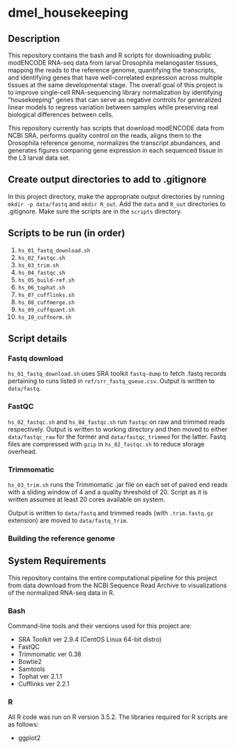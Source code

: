 # dmel_housekeeping

## Description

This repository contains the bash and R scripts for downloading public modENCODE RNA-seq data from larval Drosophila melanogaster tissues, mapping the reads to the reference genome, quantifying the transcripts, and identifying genes that have well-correlated expression across multiple tissues at the same developmental stage. The overall goal of this project is to improve single-cell RNA-sequencing library normalization by identifying "housekeeping" genes that can serve as negative controls for generalized linear models to regress variation between samples while preserving real biological differences between cells.

This repository currently has scripts that download modENCODE data from NCBI SRA, performs quality control on the reads, aligns them to the Drosophila reference genome, normalizes the transcript abundances, and generates figures comparing gene expression in each sequenced tissue in the L3 larval data set. 

## Create output directories to add to .gitignore

In this project directory, make the appropriate output directories by running `mkdir -p data/fastq` and `mkdir R_out`. Add the `data` and `R_out` directories to .gitignore. Make sure the scripts are in the `scripts` directory.

## Scripts to be run (in order)

1. `hs_01_fastq_download.sh`
2. `hs_02_fastqc.sh`
3. `hs_03_trim.sh`
4. `hs_04_fastqc.sh`
5. `hs_05_build-ref.sh`
6. `hs_06_tophat.sh`
7. `hs_07_cufflinks.sh`
8. `hs_08_cuffmerge.sh`
9. `hs_09_cuffquant.sh`
10. `hs_10_cuffnorm.sh`

## Script details

### Fastq download
`hs_01_fastq_download.sh` uses SRA toolkit `fastq-dump` to fetch .fastq records pertaining to runs listed in `ref/srr_fastq_queue.csv`. Output is written to `data/fastq`.

### FastQC
`hs_02_fastqc.sh` and `hs_04_fastqc.sh` run `fastqc` on raw and trimmed reads respectively. Output is written to working directory and then moved to either `data/fastqc_raw` for the former and `data/fastqc_trimmed` for the latter. Fastq files are compressed with `gzip` in `hs_02_fastqc.sh` to reduce storage overhead.

### Trimmomatic
`hs_03_trim.sh` runs the Trimmomatic .jar file on each set of paired end reads with a sliding window of 4 and a quality threshold of 20. Script as it is written assumes at least 20 cores available on system. 

Output is written to `data/fastq` and trimmed reads (with `.trim.fastq.gz` extension) are moved to `data/fastq_trim`. 

### Building the reference genome


## System Requirements

This repository contains the entire computational pipeline for this project from data download from the NCBI Sequence Read Archive to visualizations of the normalized RNA-seq data in R. 

### Bash
Command-line tools and their versions used for this project are:

* SRA Toolkit ver 2.9.4 (CentOS Linux 64-bit distro)
* FastQC
* Trimmomatic ver 0.38
* Bowtie2 
* Samtools
* Tophat ver 2.1.1
* Cufflinks ver 2.2.1

### R
All R code was run on R version 3.5.2. The libraries required for R scripts are as follows:

* ggplot2
